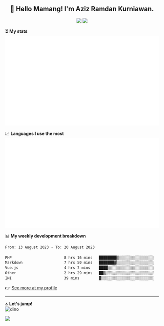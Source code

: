 <h2 align="center">👋 Hello Mamang! I'm Aziz Ramdan Kurniawan.</h2>  
<p align="center">
  <img src="https://komarev.com/ghpvc/?username=azizramdan">
  <img src="https://wakatime.com/badge/user/90056fa0-4c31-4eca-954e-2a3ac05896f9.svg">
</p>
    
⏳ **My stats**  
![](https://raw.githubusercontent.com/azizramdan/github-stats/master/generated/overview.svg#gh-dark-mode-only)

📈 **Languages I use the most**  
![](https://raw.githubusercontent.com/azizramdan/github-stats/master/generated/languages.svg#gh-dark-mode-only)

📊 **My weekly development breakdown**
<!--START_SECTION:waka-->

```txt
From: 13 August 2023 - To: 20 August 2023

PHP                        8 hrs 16 mins   ████████▒░░░░░░░░░░░░░░░░   33.06 %
Markdown                   7 hrs 50 mins   ███████▓░░░░░░░░░░░░░░░░░   31.33 %
Vue.js                     4 hrs 7 mins    ████░░░░░░░░░░░░░░░░░░░░░   16.48 %
Other                      2 hrs 29 mins   ██▒░░░░░░░░░░░░░░░░░░░░░░   09.97 %
INI                        39 mins         ▓░░░░░░░░░░░░░░░░░░░░░░░░   02.64 %
```

<!--END_SECTION:waka-->
👉 [See more at my profile](https://wakatime.com/@azizramdan)
***
🔝 **Let's jump!**  
![dino](https://raw.githubusercontent.com/azizramdan/azizramdan/master/dino.gif)  

![](https://hit.yhype.me/github/profile?user_id=27954794)

